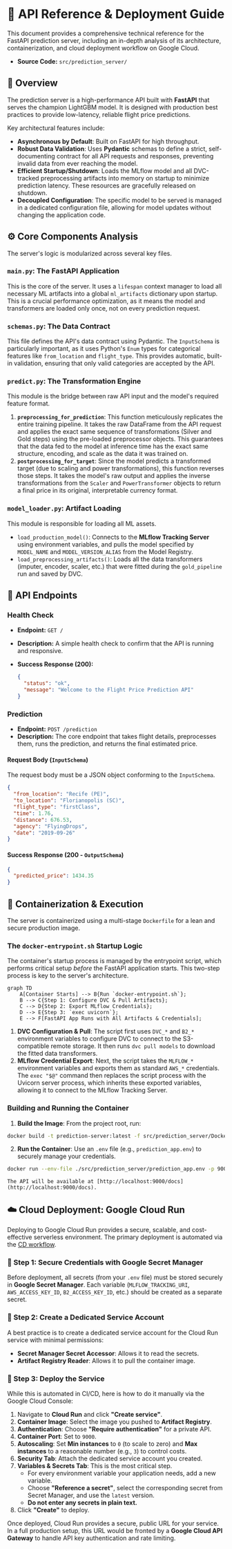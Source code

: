 # 🚀 API Reference & Deployment Guide

This document provides a comprehensive technical reference for the FastAPI prediction server, including an in-depth analysis of its architecture, containerization, and cloud deployment workflow on Google Cloud.

-   **Source Code:** `src/prediction_server/`

## 🎯 Overview

The prediction server is a high-performance API built with **FastAPI** that serves the champion LightGBM model. It is designed with production best practices to provide low-latency, reliable flight price predictions.

Key architectural features include:

-   **Asynchronous by Default**: Built on FastAPI for high throughput.
-   **Robust Data Validation**: Uses **Pydantic** schemas to define a strict, self-documenting contract for all API requests and responses, preventing invalid data from ever reaching the model.
-   **Efficient Startup/Shutdown**: Loads the MLflow model and all DVC-tracked preprocessing artifacts into memory on startup to minimize prediction latency. These resources are gracefully released on shutdown.
-   **Decoupled Configuration**: The specific model to be served is managed in a dedicated configuration file, allowing for model updates without changing the application code.

## ⚙️ Core Components Analysis

The server's logic is modularized across several key files.

### `main.py`: The FastAPI Application

This is the core of the server. It uses a `lifespan` context manager to load all necessary ML artifacts into a global `ml_artifacts` dictionary upon startup. This is a crucial performance optimization, as it means the model and transformers are loaded only once, not on every prediction request.

### `schemas.py`: The Data Contract

This file defines the API's data contract using Pydantic. The `InputSchema` is particularly important, as it uses Python's `Enum` types for categorical features like `from_location` and `flight_type`. This provides automatic, built-in validation, ensuring that only valid categories are accepted by the API.

### `predict.py`: The Transformation Engine

This module is the bridge between raw API input and the model's required feature format.

1.  **`preprocessing_for_prediction`**: This function meticulously replicates the entire training pipeline. It takes the raw DataFrame from the API request and applies the exact same sequence of transformations (Silver and Gold steps) using the pre-loaded preprocessor objects. This guarantees that the data fed to the model at inference time has the exact same structure, encoding, and scale as the data it was trained on.
2.  **`postprocessing_for_target`**: Since the model predicts a transformed target (due to scaling and power transformations), this function reverses those steps. It takes the model's raw output and applies the inverse transformations from the `Scaler` and `PowerTransformer` objects to return a final price in its original, interpretable currency format.

### `model_loader.py`: Artifact Loading

This module is responsible for loading all ML assets.

-   `load_production_model()`: Connects to the **MLflow Tracking Server** using environment variables, and pulls the model specified by `MODEL_NAME` and `MODEL_VERSION_ALIAS` from the Model Registry.
-   `load_preprocessing_artifacts()`: Loads all the data transformers (imputer, encoder, scaler, etc.) that were fitted during the `gold_pipeline` run and saved by DVC.

## 📡 API Endpoints

### Health Check

-   **Endpoint:** `GET /`
-   **Description:** A simple health check to confirm that the API is running and responsive.
-   **Success Response (200):**

    ```json
    {
      "status": "ok",
      "message": "Welcome to the Flight Price Prediction API"
    }
    ```

### Prediction

-   **Endpoint:** `POST /prediction`
-   **Description:** The core endpoint that takes flight details, preprocesses them, runs the prediction, and returns the final estimated price.

#### Request Body (`InputSchema`)

The request body must be a JSON object conforming to the `InputSchema`.

```json
{
  "from_location": "Recife (PE)",
  "to_location": "Florianopolis (SC)",
  "flight_type": "firstClass",
  "time": 1.76,
  "distance": 676.53,
  "agency": "FlyingDrops",
  "date": "2019-09-26"
}
```

#### Success Response (200 - `OutputSchema`)

```json
{
  "predicted_price": 1434.35
}
```

## 🐳 Containerization & Execution

The server is containerized using a multi-stage `Dockerfile` for a lean and secure production image.

### The `docker-entrypoint.sh` Startup Logic

The container's startup process is managed by the entrypoint script, which performs critical setup *before* the FastAPI application starts. This two-step process is key to the server's architecture.

```mermaid
graph TD
    A[Container Starts] --> B{Run `docker-entrypoint.sh`};
    B --> C{Step 1: Configure DVC & Pull Artifacts};
    C --> D{Step 2: Export MLflow Credentials};
    D --> E{Step 3: `exec uvicorn`};
    E --> F[FastAPI App Runs with All Artifacts & Credentials];
```

1.  **DVC Configuration & Pull**: The script first uses `DVC_*` and `B2_*` environment variables to configure DVC to connect to the S3-compatible remote storage. It then runs `dvc pull models` to download the fitted data transformers.
2.  **MLflow Credential Export**: Next, the script takes the `MLFLOW_*` environment variables and exports them as standard `AWS_*` credentials. The `exec "$@"` command then replaces the script process with the Uvicorn server process, which inherits these exported variables, allowing it to connect to the MLflow Tracking Server.

### Building and Running the Container

1.  **Build the Image**:
    From the project root, run:
```bash
docker build -t prediction-server:latest -f src/prediction_server/Dockerfile .
```

2.  **Run the Container**:
    Use an `.env` file (e.g., `prediction_app.env`) to securely manage your credentials.
```bash
docker run --env-file ./src/prediction_server/prediction_app.env -p 9000:9000 prediction-server:latest
```

    The API will be available at [http://localhost:9000/docs](http://localhost:9000/docs).

## ☁️ Cloud Deployment: Google Cloud Run

Deploying to Google Cloud Run provides a secure, scalable, and cost-effective serverless environment. The primary deployment is automated via the [CD workflow](../CD/cd.md).

### 🔑 Step 1: Secure Credentials with Google Secret Manager

Before deployment, all secrets (from your `.env` file) must be stored securely in **Google Secret Manager**. Each variable (`MLFLOW_TRACKING_URI`, `AWS_ACCESS_KEY_ID`, `B2_ACCESS_KEY_ID`, etc.) should be created as a separate secret.

### 👤 Step 2: Create a Dedicated Service Account

A best practice is to create a dedicated service account for the Cloud Run service with minimal permissions:

-   **Secret Manager Secret Accessor**: Allows it to read the secrets.
-   **Artifact Registry Reader**: Allows it to pull the container image.

### 🚀 Step 3: Deploy the Service

While this is automated in CI/CD, here is how to do it manually via the Google Cloud Console:

1.  Navigate to **Cloud Run** and click **"Create service"**.
2.  **Container Image**: Select the image you pushed to **Artifact Registry**.
3.  **Authentication**: Choose **"Require authentication"** for a private API.
4.  **Container Port**: Set to `9000`.
5.  **Autoscaling**: Set **Min instances** to `0` (to scale to zero) and **Max instances** to a reasonable number (e.g., `3`) to control costs.
6.  **Security Tab**: Attach the dedicated service account you created.
7.  **Variables & Secrets Tab**: This is the most critical step.
    -   For every environment variable your application needs, add a new variable.
    -   Choose **"Reference a secret"**, select the corresponding secret from Secret Manager, and use the `latest` version.
    -   **Do not enter any secrets in plain text.**
8.  Click **"Create"** to deploy.

Once deployed, Cloud Run provides a secure, public URL for your service. In a full production setup, this URL would be fronted by a **Google Cloud API Gateway** to handle API key authentication and rate limiting.